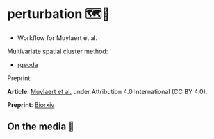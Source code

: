 # perturbation 🗺️:triangular_flag_on_post:

* Workflow for Muylaert et al. 

Multivariate spatial cluster method:

* [rgeoda](https://geodacenter.github.io/rgeoda/articles/rgeoda_tutorial.html#spatial-clustering)

Preprint:

**Article**: [Muylaert et al.]() under Attribution 4.0 International (CC BY 4.0).

**Preprint**: [Biorxiv]()

## On the media :newspaper:

